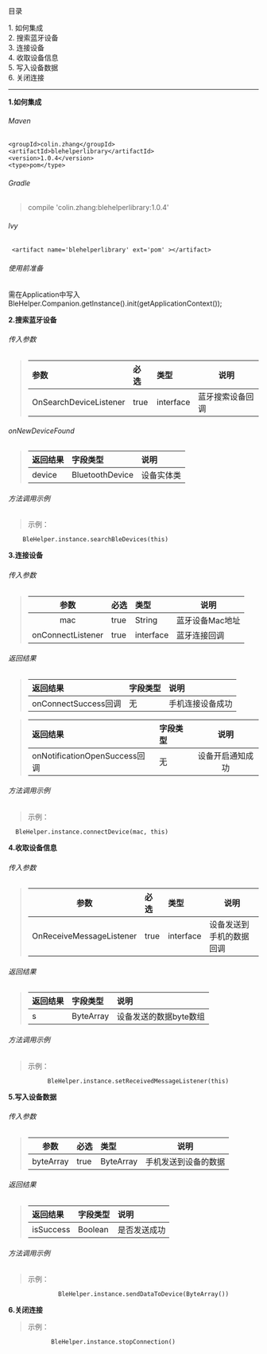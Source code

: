 目录

1\. 如何集成<br>
2\. 搜索蓝牙设备<br>
3\. 连接设备<br>
4\. 收取设备信息<br>
5\. 写入设备数据<br>
6\. 关闭连接 <br>

------

**1\.如何集成**

###### Maven
> <dependency>
    <groupId>colin.zhang</groupId>
    <artifactId>blehelperlibrary</artifactId>
    <version>1.0.4</version>
    <type>pom</type>
  </dependency>


###### Gradle

> compile 'colin.zhang:blehelperlibrary:1.0.4'

###### lvy 
> <dependency org='colin.zhang' name='blehelperlibrary' rev='1.0.4'> 
     <artifact name='blehelperlibrary' ext='pom' ></artifact>
   </dependency>

###### 使用前准备 

需在Application中写入         BleHelper.Companion.getInstance().init(getApplicationContext());

**2\.搜索蓝牙设备**
###### 传入参数

> | 参数                   | 必选 | 类型      | 说明             |
> | :--------------------- | :--- | :-------- | ---------------- |
> | OnSearchDeviceListener | true | interface | 蓝牙搜索设备回调 |

###### onNewDeviceFound

> | 返回结果 | 字段类型        | 说明       |
> | :------- | :-------------- | :--------- |
> | device   | BluetoothDevice | 设备实体类 |

###### 方法调用示例

> 示例：<br>

```
    BleHelper.instance.searchBleDevices(this)
```

**3\.连接设备**

###### 传入参数

> |       参数        | 必选 | 类型      | 说明            |
> | :---------------: | :--- | :-------- | --------------- |
> |        mac        | true | String    | 蓝牙设备Mac地址 |
> | onConnectListener | true | interface | 蓝牙连接回调    |
###### 返回结果

> | 返回结果             | 字段类型 | 说明             |
> | :------------------- | :------- | :--------------- |
> | onConnectSuccess回调 | 无       | 手机连接设备成功 |

> | 返回结果                      | 字段类型 |       说明       |
> | :---------------------------- | :------- | :--------------: |
> | onNotificationOpenSuccess回调 | 无       | 设备开启通知成功 |
###### 方法调用示例

> 示例：<br>

```
  BleHelper.instance.connectDevice(mac, this)
```

**4\.收取设备信息**

###### 传入参数

> |           参数           | 必选 | 类型      | 说明                     |
> | :----------------------: | :--- | :-------- | ------------------------ |
> | OnReceiveMessageListener | true | interface | 设备发送到手机的数据回调 |
###### 返回结果

> | 返回结果 | 字段类型  | 说明                   |
> | :------- | :-------- | :--------------------- |
> | s        | ByteArray | 设备发送的数据byte数组 |

###### 方法调用示例

> 示例：<br>

```
           BleHelper.instance.setReceivedMessageListener(this)
```

**5\.写入设备数据**

###### 传入参数

> |           参数           | 必选 | 类型      | 说明                     |
> | :----------------------: | :--- | :-------- | ------------------------ |
> | byteArray | true | ByteArray | 手机发送到设备的数据 |
###### 返回结果

> | 返回结果 | 字段类型  | 说明                   |
> | :------- | :-------- | :--------------------- |
> | isSuccess        | Boolean | 是否发送成功 |

###### 方法调用示例

> 示例：<br>

```
              BleHelper.instance.sendDataToDevice(ByteArray())
```

**6\.关闭连接**

> 示例：<br>

```
            BleHelper.instance.stopConnection()
```
